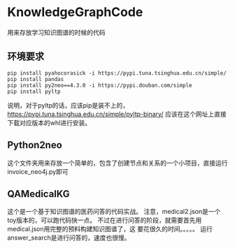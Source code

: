 # KnowledgeGraphCode
用来存放学习知识图谱的时候的代码

## 环境要求
```
pip install pyahocorasick -i https://pypi.tuna.tsinghua.edu.cn/simple/
pip install pandas
pip install py2neo==4.3.0 -i https://pypi.douban.com/simple
pip install pyltp
```
说明，对于pyltp的话，应该pip是装不上的，https://pypi.tuna.tsinghua.edu.cn/simple/pyltp-binary/
应该在这个网址上直接下载对应版本的whl进行安装。
## Python2neo
这个文件夹用来存放一个简单的，包含了创建节点和关系的一个小项目，直接运行invoice_neo4j.py即可


## QAMedicalKG
这个是一个基于知识图谱的医药问答的代码实战。
注意，medical2.json是一个toy版本的，可以跑代码快一点。
不过在进行问答的阶段，就需要首先用medical.json用完整的预料构建知识图谱了，这
要花很久的时间。。。。。
运行answer_search是进行问答的，速度也很慢。


